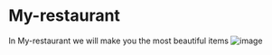 # My-restaurant
In My-restaurant we will make you the most beautiful items 
![image](https://user-images.githubusercontent.com/103468147/163180560-d3d0c238-f6e1-446d-abc2-88cfd39e187f.png)

